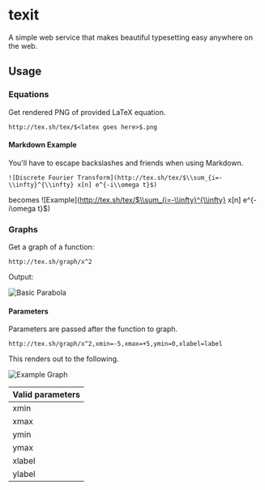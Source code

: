 # texit

A simple web service that makes beautiful typesetting easy anywhere on the web.

## Usage

### Equations

Get rendered PNG of provided LaTeX equation.

    http://tex.sh/tex/$<latex goes here>$.png

#### Markdown Example

You'll have to escape backslashes and friends when using Markdown.

    ![Discrete Fourier Transform](http://tex.sh/tex/$\\sum_{i=-\\infty}^{\\infty} x[n] e^{-i\\omega t}$)

becomes ![Example](http://tex.sh/tex/$\\sum_{i=-\\infty}^{\\infty} x[n] e^{-i\\omega t}$)

### Graphs

Get a graph of a function:

    http://tex.sh/graph/x^2

Output:

![Basic Parabola](http://tex.sh/graph/x^2)

#### Parameters

Parameters are passed after the function to graph.

    http://tex.sh/graph/x^2,xmin=-5,xmax=+5,ymin=0,xlabel=label

This renders out to the following.

![Example Graph](http://tex.sh/graph/x^2,xmin=-5,xmax=+5,ymin=0,xlabel=label)

| Valid parameters |
| ---------------- |
| xmin             |
| xmax             |
| ymin             |
| ymax             |
| xlabel           |
| ylabel           |

